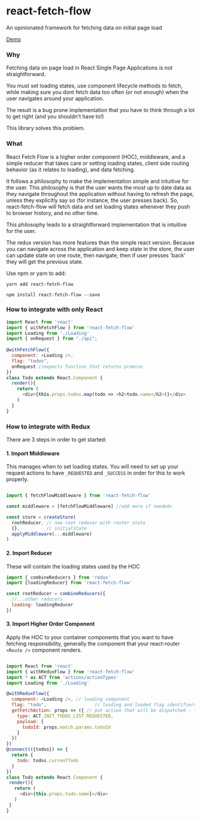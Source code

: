# react-fetch-flow
An opinionated framework for fetching data on initial page load

[Demo](https://simplelegal.github.io/react-fetch-flow)

### Why

Fetching data on page load in React Single Page Applications is not straightforward. 

You must set loading states, use component lifecycle methods to fetch, while making sure you dont fetch data too often (or not enough) when the user navigates around your application. 

The result is a bug prone implementation that you have to think through a lot to get right (and you shouldn't have to!)

This library solves this problem.

### What

React Fetch Flow is a higher order component (HOC), middleware, and a simple reducer that takes care or setting loading states, client side routing behavior (as it relates to loading), and data fetching. 

It follows a philosophy to make the implementation simple and intuitive for the user. This philosophy is that the user wants the most up to date data as they navigate throughout the application without having to refresh the page, unless they explicitly say so (for instance, the user presses back). So, react-fetch-flow will fetch data and set loading states whenever they push to browser history, and no other time. 

This philosophy leads to a straightforward implementation that is intuitive for the user. 

The redux version has more features than the simple react version. Because you can navigate across the application and keep state in the store, the user can update state on one route, then navigate, then if user presses 'back' they will get the previous state. 

Use npm or yarn to add:

```yarn add react-fetch-flow```

```npm install react-fetch-flow --save```

### How to integrate with only React

```javascript
import React from 'react'
import { withFetchFlow } from 'react-fetch-flow'
import Loading from './Loading'
import { onRequest } from "./api";
 
@withFetchFlow({
  component: <Loading />,
  flag: "todos",
  onRequest //expects function that returns promise
})
class Todo extends React.Component {
  render(){
    return (
      <div>{this.props.todos.map(todo => <h2>todo.name</h2>)}</div>
    )
  }
}

```

### How to integrate with Redux

There are 3 steps in order to get started:

#### 1. Import Middleware

This manages when to set loading states. You will need to set up your request actions to have ```_REQUESTED``` and ```_SUCCESS``` in order for this to work properly. 

```javascript

import { fetchFlowMiddleware } from 'react-fetch-flow'

const middleware = [fetchFlowMiddleware] //add more if needed=

const store = createStore(
  rootReducer, // new root reducer with router state
  {},          // initialState
  applyMiddleware(...middleware)
)

```

#### 2. Import Reducer

These will contain the loading states used by the HOC

```javascript
import { combineReducers } from 'redux'
import {loadingReducer} from 'react-fetch-flow'

const rootReducer = combineReducers({
  //...other reducers
  loading: loadingReducer
})

 ```
 
 #### 3. Import Higher Order Component
 
Apply the HOC to your container components that you want to have fetching responsibility, generally the component that your react-router ```<Route />``` component renders. 
 
 
 ```javascript
 
 import React from 'react'
 import { withReduxFlow } from 'react-fetch-flow'
 import * as ACT from 'actions/actionTypes'
 import Loading from './Loading'
 
 @withReduxFlow({
   component: <Loading />, // loading component
   flag: "todo",                  // loading and loaded flag identifiers
   getFetchAction: props => ({ // put action that will be dispatched - follows _REQUESTED / _SUCCESS 
     type: ACT.INIT_TODOS_LIST_REQUESTED,
     payload: {
       todoId: props.match.params.todoId
     }
   })
})
@connect(({todos}) => {
   return {
     todo: todos.currentTodo
   }
})
class Todo extends React.Component {
  render(){
    return (
      <div>{this.props.todo.name}</div>
    )
  }
}
 
```

